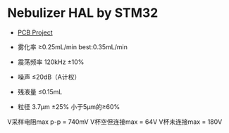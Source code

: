 # Nebulizer HAL by STM32
- [PCB Project](https://github.com/Sandman6z/Nebulizer_Medical_PCB)


- 雾化率 ≥0.25mL/min best:0.35mL/min
- 震荡频率 120kHz ±10%
- 噪声 ≤20dB（A计权）
- 残液量 ≤0.15mL
- 粒径 3.7μm ±25% 小于5μm的≥60%

V采样电阻max p-p = 740mV
V杯空但连接max = 64V
V杯未连接max = 180V